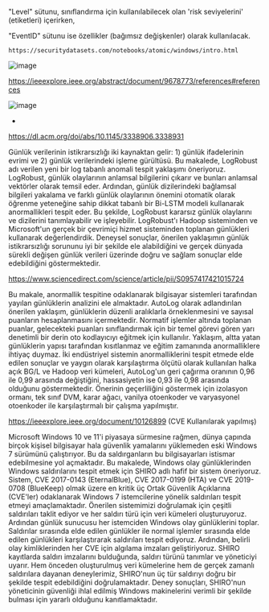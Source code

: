 
"Level" sütunu, sınıflandırma için kullanılabilecek olan 'risk seviyelerini' (etiketleri) içerirken, 

"EventID" sütunu ise özellikler (bağımsız değişkenler) olarak kullanılacak. 

```Log Source
https://securitydatasets.com/notebooks/atomic/windows/intro.html
```

![image](https://github.com/mrrsayarr/example/assets/64076325/5e7e9c5b-f3c3-4d02-85e0-5f1bd29af6ef)

https://ieeexplore.ieee.org/abstract/document/9678773/references#references

![image](https://github.com/mrrsayarr/example/assets/64076325/de4e9f31-37fd-428b-b26b-3eb2e03493b1)

-

https://dl.acm.org/doi/abs/10.1145/3338906.3338931

Günlük verilerinin istikrarsızlığı iki kaynaktan gelir: 1) günlük ifadelerinin evrimi ve 2) günlük verilerindeki işleme gürültüsü. Bu makalede, LogRobust adı verilen yeni bir log tabanlı anomali tespit yaklaşımı öneriyoruz. LogRobust, günlük olaylarının anlamsal bilgilerini çıkarır ve bunları anlamsal vektörler olarak temsil eder. Ardından, günlük dizilerindeki bağlamsal bilgileri yakalama ve farklı günlük olaylarının önemini otomatik olarak öğrenme yeteneğine sahip dikkat tabanlı bir Bi-LSTM modeli kullanarak anormallikleri tespit eder. Bu şekilde, LogRobust kararsız günlük olaylarını ve dizilerini tanımlayabilir ve işleyebilir. LogRobust'ı Hadoop sisteminden ve Microsoft'un gerçek bir çevrimiçi hizmet sisteminden toplanan günlükleri kullanarak değerlendirdik. Deneysel sonuçlar, önerilen yaklaşımın günlük istikrarsızlığı sorununu iyi bir şekilde ele alabildiğini ve gerçek dünyada sürekli değişen günlük verileri üzerinde doğru ve sağlam sonuçlar elde edebildiğini göstermektedir.

https://www.sciencedirect.com/science/article/pii/S0957417421015724

Bu makale, anormallik tespitine odaklanarak bilgisayar sistemleri tarafından yayılan günlüklerin analizini ele almaktadır. AutoLog olarak adlandırılan önerilen yaklaşım, günlüklerin düzenli aralıklarla örneklenmesini ve sayısal puanların hesaplanmasını içermektedir. Normatif işlemler altında toplanan puanlar, gelecekteki puanları sınıflandırmak için bir temel görevi gören yarı denetimli bir derin oto kodlayıcıyı eğitmek için kullanılır. Yaklaşım, altta yatan günlüklerin yapısı tarafından kısıtlanmaz ve eğitim zamanında anormalliklere ihtiyaç duymaz. İki endüstriyel sistemin anormalliklerini tespit etmede elde edilen sonuçlar ve yaygın olarak karşılaştırma ölçütü olarak kullanılan halka açık BG/L ve Hadoop veri kümeleri, AutoLog'un geri çağırma oranının 0,96 ile 0,99 arasında değiştiğini, hassasiyetin ise 0,93 ile 0,98 arasında olduğunu göstermektedir. Önerinin geçerliliğini göstermek için izolasyon ormanı, tek sınıf DVM, karar ağacı, vanilya otoenkoder ve varyasyonel otoenkoder ile karşılaştırmalı bir çalışma yapılmıştır.

https://ieeexplore.ieee.org/document/10126899 (CVE Kullanılarak yapılmış)

Microsoft Windows 10 ve 11'i piyasaya sürmesine rağmen, dünya çapında birçok kişisel bilgisayar hala güvenlik yamalarını yüklemeden eski Windows 7 sürümünü çalıştırıyor. Bu da saldırganların bu bilgisayarları istismar edebilmesine yol açmaktadır. Bu makalede, Windows olay günlüklerinden Windows saldırılarını tespit etmek için SHIRO adlı hafif bir sistem öneriyoruz. Sistem, CVE 2017-0143 (EternalBlue), CVE 2017-0199 (HTA) ve CVE 2019-0708 (BlueKeep) olmak üzere en kritik üç Ortak Güvenlik Açıklarına (CVE'ler) odaklanarak Windows 7 istemcilerine yönelik saldırıları tespit etmeyi amaçlamaktadır. Önerilen sistemimizi doğrulamak için çeşitli saldırıları taklit ediyor ve her saldırı türü için veri kümeleri oluşturuyoruz. Ardından günlük sunucusu her istemciden Windows olay günlüklerini toplar. Saldırılar sırasında elde edilen günlükler ile normal işlemler sırasında elde edilen günlükleri karşılaştırarak saldırıları tespit ediyoruz. Ardından, belirli olay kimliklerinden her CVE için algılama imzaları geliştiriyoruz. SHIRO kayıtlarda saldırı imzalarını bulduğunda, saldırı türünü tanımlar ve yöneticiyi uyarır. Hem önceden oluşturulmuş veri kümelerine hem de gerçek zamanlı saldırılara dayanan deneylerimiz, SHIRO'nun üç tür saldırıyı doğru bir şekilde tespit edebildiğini doğrulamaktadır. Deney sonuçları, SHIRO'nun yöneticinin güvenliği ihlal edilmiş Windows makinelerini verimli bir şekilde bulması için yararlı olduğunu kanıtlamaktadır.

